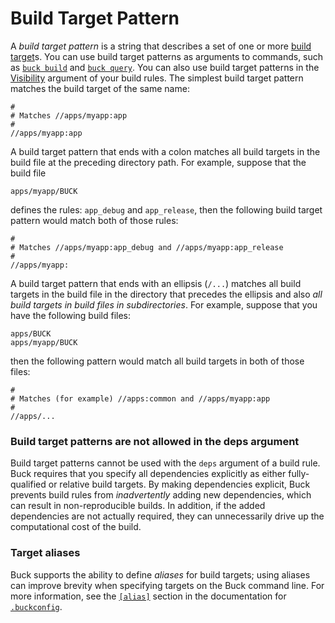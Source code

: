# Build Target Pattern

A _build target pattern_ is a string that describes a set of one or more
[build target](https://buck.build/concept/build_target.html)s. You can use build
target patterns as arguments to commands, such as
[`buck build`](https://buck.build/command/build.html) and
[`buck query`](https://buck.build/command/query.html). You can also use build
target patterns in the [Visibility](https://buck.build/concept/visibility.html)
argument of your build rules. The simplest build target pattern matches the
build target of the same name:

```
#
# Matches //apps/myapp:app
#
//apps/myapp:app
```

A build target pattern that ends with a colon matches all build targets in the
build file at the preceding directory path. For example, suppose that the build
file

```
apps/myapp/BUCK
```

defines the rules: `app_debug` and `app_release`, then the following build
target pattern would match both of those rules:

```
#
# Matches //apps/myapp:app_debug and //apps/myapp:app_release
#
//apps/myapp:
```

A build target pattern that ends with an ellipsis (`/...`) matches all build
targets in the build file in the directory that precedes the ellipsis and also
_all build targets in build files in subdirectories_. For example, suppose that
you have the following build files:

```
apps/BUCK
apps/myapp/BUCK
```

then the following pattern would match all build targets in both of those files:

```
#
# Matches (for example) //apps:common and //apps/myapp:app
#
//apps/...
```

### Build target patterns are not allowed in the deps argument

Build target patterns cannot be used with the `deps` argument of a build rule.
Buck requires that you specify all dependencies explicitly as either
fully-qualified or relative build targets. By making dependencies explicit, Buck
prevents build rules from _inadvertently_ adding new dependencies, which can
result in non-reproducible builds. In addition, if the added dependencies are
not actually required, they can unnecessarily drive up the computational cost of
the build.

### Target aliases

Buck supports the ability to define _aliases_ for build targets; using aliases
can improve brevity when specifying targets on the Buck command line. For more
information, see the
[`[alias]`](https://buck.build/files-and-dirs/buckconfig.html#alias) section in
the documentation for
[`.buckconfig`](https://buck.build/files-and-dirs/buckconfig.html).
